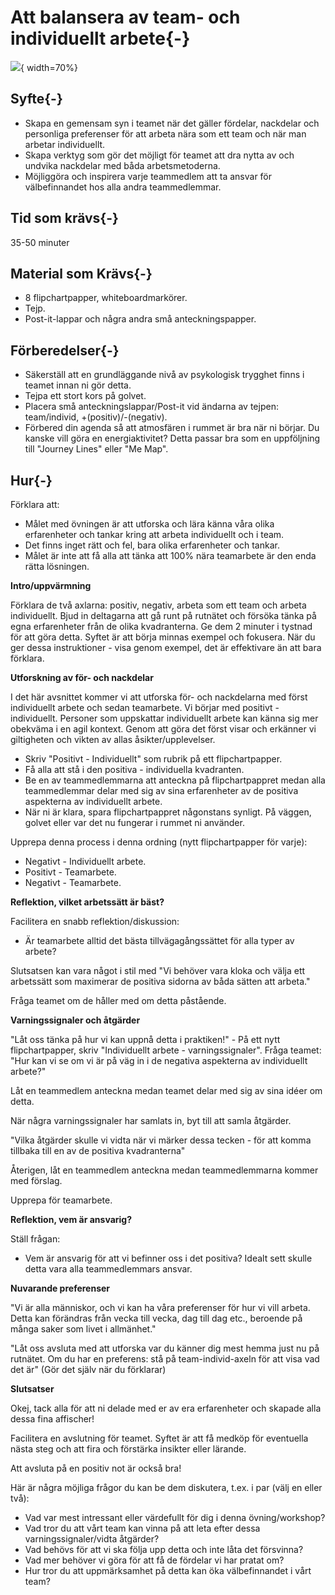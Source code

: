 # Att balansera av team- och individuellt arbete{-}
![](images/balance-team-individual.png){ width=70%}

## Syfte{-}
* Skapa en gemensam syn i teamet när det gäller fördelar, nackdelar och personliga preferenser för att arbeta nära som ett team och när man arbetar individuellt.
* Skapa verktyg som gör det möjligt för teamet att dra nytta av och undvika nackdelar med båda arbetsmetoderna.
* Möjliggöra och inspirera varje teammedlem att ta ansvar för välbefinnandet hos alla andra teammedlemmar.

## Tid som krävs{-}
35-50 minuter

## Material som Krävs{-}
* 8 flipchartpapper, whiteboardmarkörer.
* Tejp.
* Post-it-lappar och några andra små anteckningspapper.

## Förberedelser{-}
* Säkerställ att en grundläggande nivå av psykologisk trygghet finns i teamet innan ni gör detta.
* Tejpa ett stort kors på golvet.
* Placera små anteckningslappar/Post-it vid ändarna av tejpen: team/individ, +(positiv)/-(negativ).
* Förbered din agenda så att atmosfären i rummet är bra när ni börjar. Du kanske vill göra en energiaktivitet? Detta passar bra som en uppföljning till "Journey Lines" eller "Me Map".

## Hur{-}
Förklara att:

* Målet med övningen är att utforska och lära känna våra olika erfarenheter och tankar kring att arbeta individuellt och i team.
* Det finns inget rätt och fel, bara olika erfarenheter och tankar.
* Målet är inte att få alla att tänka att 100% nära teamarbete är den enda rätta lösningen.

**Intro/uppvärmning**

Förklara de två axlarna: positiv, negativ, arbeta som ett team och arbeta individuellt.
Bjud in deltagarna att gå runt på rutnätet och försöka tänka på egna erfarenheter från de olika kvadranterna. Ge dem 2 minuter i tystnad för att göra detta. Syftet är att börja minnas exempel och fokusera. När du ger dessa instruktioner - visa genom exempel, det är effektivare än att bara förklara.

**Utforskning av för- och nackdelar**

I det här avsnittet kommer vi att utforska för- och nackdelarna med först individuellt arbete och sedan teamarbete. Vi börjar med positivt - individuellt. Personer som uppskattar individuellt arbete kan känna sig mer obekväma i en agil kontext. Genom att göra det först visar och erkänner vi giltigheten och vikten av allas åsikter/upplevelser.

* Skriv "Positivt - Individuellt" som rubrik på ett flipchartpapper.
* Få alla att stå i den positiva - individuella kvadranten.
* Be en av teammedlemmarna att anteckna på flipchartpappret medan alla teammedlemmar delar med sig av sina erfarenheter av de positiva aspekterna av individuellt arbete.
* När ni är klara, spara flipchartpappret någonstans synligt. På väggen, golvet eller var det nu fungerar i rummet ni använder.

Upprepa denna process i denna ordning (nytt flipchartpapper för varje):

* Negativt - Individuellt arbete.
* Positivt - Teamarbete.
* Negativt - Teamarbete.

**Reflektion, vilket arbetssätt är bäst?**

Facilitera en snabb reflektion/diskussion:

* Är teamarbete alltid det bästa tillvägagångssättet för alla typer av arbete?

Slutsatsen kan vara något i stil med "Vi behöver vara kloka och välja ett arbetssätt som maximerar de positiva sidorna av båda sätten att arbeta."

Fråga teamet om de håller med om detta påstående.

**Varningssignaler och åtgärder**

"Låt oss tänka på hur vi kan uppnå detta i praktiken!" - På ett nytt flipchartpapper, skriv "Individuellt arbete - varningssignaler". Fråga teamet: "Hur kan vi se om vi är på väg in i de negativa aspekterna av individuellt arbete?"

Låt en teammedlem anteckna medan teamet delar med sig av sina idéer om detta.

När några varningssignaler har samlats in, byt till att samla åtgärder.

"Vilka åtgärder skulle vi vidta när vi märker dessa tecken - för att komma tillbaka till en av de positiva kvadranterna"

Återigen, låt en teammedlem anteckna medan teammedlemmarna kommer med förslag.

Upprepa för teamarbete.

**Reflektion, vem är ansvarig?**

Ställ frågan:

* Vem är ansvarig för att vi befinner oss i det positiva?
Idealt sett skulle detta vara alla teammedlemmars ansvar.

**Nuvarande preferenser**

"Vi är alla människor, och vi kan ha våra preferenser för hur vi vill arbeta. Detta kan förändras från vecka till vecka, dag till dag etc., beroende på många saker som livet i allmänhet."

"Låt oss avsluta med att utforska var du känner dig mest hemma just nu på rutnätet. Om du har en preferens: stå på team-individ-axeln för att visa vad det är" (Gör det själv när du förklarar)

**Slutsatser**

Okej, tack alla för att ni delade med er av era erfarenheter och skapade alla dessa fina affischer!

Facilitera en avslutning för teamet. Syftet är att få medköp för eventuella nästa steg och att fira och förstärka insikter eller lärande.

Att avsluta på en positiv not är också bra!

Här är några möjliga frågor du kan be dem diskutera, t.ex. i par (välj en eller två):

* Vad var mest intressant eller värdefullt för dig i denna övning/workshop?
* Vad tror du att vårt team kan vinna på att leta efter dessa varningssignaler/vidta åtgärder?
* Vad behövs för att vi ska följa upp detta och inte låta det försvinna?
* Vad mer behöver vi göra för att få de fördelar vi har pratat om?
* Hur tror du att uppmärksamhet på detta kan öka välbefinnandet i vårt team?
